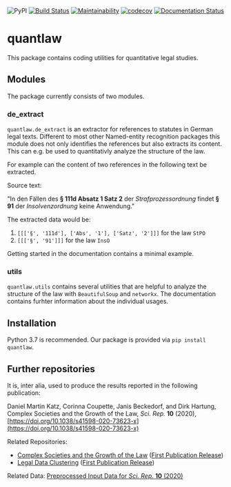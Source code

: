 ![PyPI](https://img.shields.io/pypi/v/quantlaw)
[![Build Status](https://travis-ci.com/QuantLaw/quantlaw.svg?branch=master)](https://travis-ci.com/QuantLaw/quantlaw)
[![Maintainability](https://api.codeclimate.com/v1/badges/dabd1718d48dbf669d32/maintainability)](https://codeclimate.com/github/QuantLaw/quantlaw/maintainability)
[![codecov](https://codecov.io/gh/QuantLaw/quantlaw/branch/master/graph/badge.svg?token=XCLX5460R8)](https://codecov.io/gh/QuantLaw/quantlaw)
[![Documentation Status](https://readthedocs.org/projects/quantlaw/badge/?version=latest)](https://quantlaw.readthedocs.io/en/latest/?badge=latest)

# quantlaw

This package contains coding utilities for quantitative legal studies.

## Modules

The package currently consists of two modules.

### de_extract

`quantlaw.de_extract` is an extractor for references to statutes in German legal texts.
Different to most other Named-entity recognition packages this module does not only
identifies the references but also extracts its content. This can e.g. be used to
quantitativly analyze the structure of the law.

For example can the content of two references in the following text be extracted.

Source text:

"In den Fällen des **§ 111d Absatz 1 Satz 2** der *Strafprozessordnung* findet **§ 91**
der *Insolvenzordnung* keine Anwendung."

The extracted data would be:

1. `[[['§', '111d'], ['Abs', '1'], ['Satz', '2']]]` for the law `StPO`
2. `[[['§', '91']]]` for the law `InsO`

Getting started in the documentation contains a minimal example.

### utils

`quantlaw.utils` contains several utilities that are helpful to analyze the structure of
the law with `BeautifulSoup` and `networkx`. The documentation contains furhter
information about the individual usages.

## Installation

Python 3.7 is recommended. Our package is provided via `pip install quantlaw`.

## Further repositories

It is, inter alia, used to produce the results reported in the following publication:

Daniel Martin Katz, Corinna Coupette, Janis Beckedorf, and Dirk Hartung, Complex Societies and the Growth of the Law, *Sci. Rep.* **10** (2020), [https://doi.org/10.1038/s41598-020-73623-x](https://doi.org/10.1038/s41598-020-73623-x)

Related Repositories:
- [Complex Societies and the Growth of the Law](https://github.com/QuantLaw/Complex-Societies-and-Growth) ([First Publication Release](http://dx.doi.org/10.5281/zenodo.4070769))
- [Legal Data Clustering](https://github.com/QuantLaw/legal-data-clustering) ([First Publication Release](http://dx.doi.org/10.5281/zenodo.4070775))

Related Data: [Preprocessed Input Data for *Sci. Rep.* **10** (2020)](http://dx.doi.org/10.5281/zenodo.4070767)

